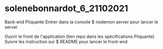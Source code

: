 ﻿# solenebonnardot_6_21102021

Back-end Piiquante
Entrer dans la console 
$ nodemon server
pour lancer le server

Ouvrir le front de l'application (lien repo dans les spécifications Piiquante)
Suivre les instruction sur
$ README 
pour lancer le front-end
